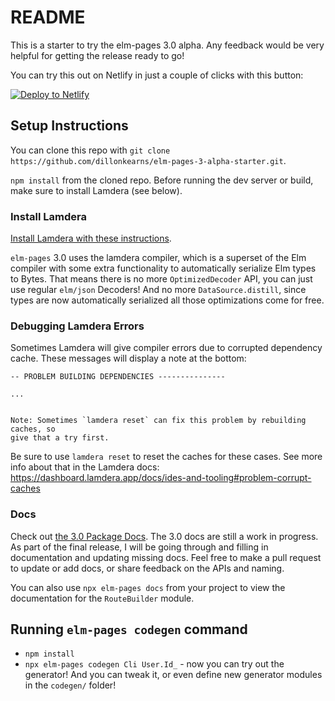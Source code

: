 # README

This is a starter to try the elm-pages 3.0 alpha. Any feedback would be very helpful for getting the release ready to go!

You can try this out on Netlify in just a couple of clicks with this button:

[![Deploy to Netlify](https://www.netlify.com/img/deploy/button.svg)](https://app.netlify.com/start/deploy?repository=https://github.com/dillonkearns/elm-pages-3-alpha-starter)

## Setup Instructions

You can clone this repo with `git clone https://github.com/dillonkearns/elm-pages-3-alpha-starter.git`.

`npm install` from the cloned repo. Before running the dev server or build, make sure to install Lamdera (see below).

### Install Lamdera

[Install Lamdera with these instructions](https://dashboard.lamdera.app/docs/download).

`elm-pages` 3.0 uses the lamdera compiler, which is a superset of the Elm compiler with some extra functionality to automatically serialize Elm types to Bytes. That means there is no more `OptimizedDecoder` API, you can just use regular `elm/json` Decoders! And no more `DataSource.distill`, since types are now automatically serialized all those optimizations come for free.

### Debugging Lamdera Errors

Sometimes Lamdera will give compiler errors due to corrupted dependency cache. These messages will display a note at the bottom:

```
-- PROBLEM BUILDING DEPENDENCIES ---------------

...


Note: Sometimes `lamdera reset` can fix this problem by rebuilding caches, so
give that a try first.
```

Be sure to use `lamdera reset` to reset the caches for these cases. See more info about that in the Lamdera docs: https://dashboard.lamdera.app/docs/ides-and-tooling#problem-corrupt-caches

### Docs

Check out [the 3.0 Package Docs](https://elm-doc-preview.netlify.app/?repo=dillonkearns%2Felm-pages&version=serverless-latest). The 3.0 docs are still a work in progress. As part of the final release, I will be going through and filling in documentation and updating missing docs. Feel free to make a pull request to update or add docs, or share feedback on the APIs and naming.

You can also use `npx elm-pages docs` from your project to view the documentation for the `RouteBuilder` module.

## Running `elm-pages codegen` command

- `npm install`
- `npx elm-pages codegen Cli User.Id_` - now you can try out the generator! And you can tweak it, or even define new generator modules in the `codegen/` folder!

